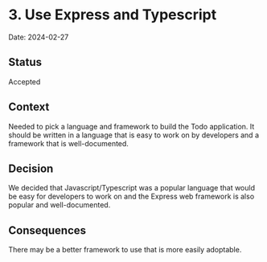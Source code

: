 # 3. Use Express and Typescript

Date: 2024-02-27

## Status

Accepted

## Context

Needed to pick a language and framework to build the Todo application. It should be written in a language that is easy to work on by developers and a framework that is well-documented.

## Decision

We decided that Javascript/Typescript was a popular language that would be easy for developers to work on and the Express web framework is also popular and well-documented.

## Consequences

There may be a better framework to use that is more easily adoptable.
